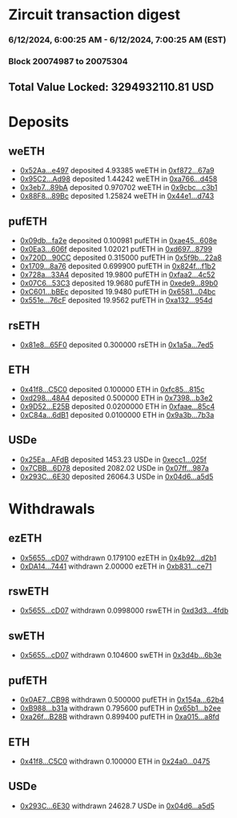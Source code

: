 # Zircuit transaction digest
### 6/12/2024, 6:00:25 AM - 6/12/2024, 7:00:25 AM (EST)
### Block 20074987 to 20075304

## Total Value Locked: 3294932110.81 USD

# Deposits
## weETH
- [0x52Aa...e497](https://etherscan.io/address/0x52Aa899454998Be5b000Ad077a46Bbe360F4e497) deposited 4.93385 weETH in [0xf872...67a9](https://etherscan.io/tx/0x52Aa899454998Be5b000Ad077a46Bbe360F4e497)
- [0x95C2...Ad98](https://etherscan.io/address/0x95C2ec97903c993EFBe4630F1535282A12fEAd98) deposited 1.44242 weETH in [0xa766...d458](https://etherscan.io/tx/0x95C2ec97903c993EFBe4630F1535282A12fEAd98)
- [0x3eb7...89bA](https://etherscan.io/address/0x3eb7d5972159a88940e0CF93875432bd471589bA) deposited 0.970702 weETH in [0x9cbc...c3b1](https://etherscan.io/tx/0x3eb7d5972159a88940e0CF93875432bd471589bA)
- [0x88F8...89Bc](https://etherscan.io/address/0x88F8A789347F18F98F0D162D5c5E69Fbd6ce89Bc) deposited 1.25824 weETH in [0x44e1...d743](https://etherscan.io/tx/0x88F8A789347F18F98F0D162D5c5E69Fbd6ce89Bc)
## pufETH
- [0x09db...fa2e](https://etherscan.io/address/0x09dba185BE1Fc473e11680A6f0A55c24cd14fa2e) deposited 0.100981 pufETH in [0xae45...608e](https://etherscan.io/tx/0x09dba185BE1Fc473e11680A6f0A55c24cd14fa2e)
- [0x0Ea3...606f](https://etherscan.io/address/0x0Ea3a94701239aD50eA268248e5f168bCea1606f) deposited 1.02021 pufETH in [0xd697...8799](https://etherscan.io/tx/0x0Ea3a94701239aD50eA268248e5f168bCea1606f)
- [0x720D...90CC](https://etherscan.io/address/0x720DfD78b2eB65d5010F49d0cFf09cB0433390CC) deposited 0.315000 pufETH in [0x5f9b...22a8](https://etherscan.io/tx/0x720DfD78b2eB65d5010F49d0cFf09cB0433390CC)
- [0x1709...8a76](https://etherscan.io/address/0x1709735EFb831Bf0f9BB3794Eff8afF175068a76) deposited 0.699900 pufETH in [0x824f...f1b2](https://etherscan.io/tx/0x1709735EFb831Bf0f9BB3794Eff8afF175068a76)
- [0x728a...33A4](https://etherscan.io/address/0x728aDa5Fe3c2CAd5aCD599557Fed954e361D33A4) deposited 19.9800 pufETH in [0xfaa2...4c52](https://etherscan.io/tx/0x728aDa5Fe3c2CAd5aCD599557Fed954e361D33A4)
- [0x07C6...53C3](https://etherscan.io/address/0x07C666a9962Ea902eB08B7299FDE027C99e453C3) deposited 19.9680 pufETH in [0xede9...89b0](https://etherscan.io/tx/0x07C666a9962Ea902eB08B7299FDE027C99e453C3)
- [0xC601...bBEc](https://etherscan.io/address/0xC601799f4bb11A47e83ab3b1F8e1eb488bb4bBEc) deposited 19.9480 pufETH in [0x6581...04bc](https://etherscan.io/tx/0xC601799f4bb11A47e83ab3b1F8e1eb488bb4bBEc)
- [0x551e...76cF](https://etherscan.io/address/0x551eeF9DF3bc9288b614313720Db5453c70B76cF) deposited 19.9562 pufETH in [0xa132...954d](https://etherscan.io/tx/0x551eeF9DF3bc9288b614313720Db5453c70B76cF)
## rsETH
- [0x81e8...65F0](https://etherscan.io/address/0x81e87912DaA241fFE82e25652dbE3b52c95565F0) deposited 0.300000 rsETH in [0x1a5a...7ed5](https://etherscan.io/tx/0x81e87912DaA241fFE82e25652dbE3b52c95565F0)
## ETH
- [0x41f8...C5C0](https://etherscan.io/address/0x41f8735006Ba3F7325A059CeDB635A942A1aC5C0) deposited 0.100000 ETH in [0xfc85...815c](https://etherscan.io/tx/0x41f8735006Ba3F7325A059CeDB635A942A1aC5C0)
- [0xd298...48A4](https://etherscan.io/address/0xd298907C84A1BED408394849c21D6d3ada9948A4) deposited 0.500000 ETH in [0x7398...b3e2](https://etherscan.io/tx/0xd298907C84A1BED408394849c21D6d3ada9948A4)
- [0x9D52...E25B](https://etherscan.io/address/0x9D52f2c5148f5CdDb080f8C9eee3045143ebE25B) deposited 0.0200000 ETH in [0xfaae...85c4](https://etherscan.io/tx/0x9D52f2c5148f5CdDb080f8C9eee3045143ebE25B)
- [0xC84a...6dB1](https://etherscan.io/address/0xC84a6B669ED75Ca5194b13A46E2e0ffa645F6dB1) deposited 0.0100000 ETH in [0x9a3b...7b3a](https://etherscan.io/tx/0xC84a6B669ED75Ca5194b13A46E2e0ffa645F6dB1)
## USDe
- [0x25Ea...AFdB](https://etherscan.io/address/0x25Ea15965444617A7F631f7B9c2412eFF300AFdB) deposited 1453.23 USDe in [0xecc1...025f](https://etherscan.io/tx/0x25Ea15965444617A7F631f7B9c2412eFF300AFdB)
- [0x7CBB...6D78](https://etherscan.io/address/0x7CBBa81f93F6eF3B3E0F2ADf0a27F843FA3D6D78) deposited 2082.02 USDe in [0x07ff...987a](https://etherscan.io/tx/0x7CBBa81f93F6eF3B3E0F2ADf0a27F843FA3D6D78)
- [0x293C...6E30](https://etherscan.io/address/0x293C6937D8D82e05B01335F7B33FBA0c8e256E30) deposited 26064.3 USDe in [0x04d6...a5d5](https://etherscan.io/tx/0x293C6937D8D82e05B01335F7B33FBA0c8e256E30)
# Withdrawals
## ezETH
- [0x5655...cD07](https://etherscan.io/address/0x56556EdA96727DE912B34ceddDAB5d8294EDcD07) withdrawn 0.179100 ezETH in [0x4b92...d2b1](https://etherscan.io/tx/0x56556EdA96727DE912B34ceddDAB5d8294EDcD07)
- [0xDA14...7441](https://etherscan.io/address/0xDA1480828D9EfEb694DA1809b1bB251CF5eB7441) withdrawn 2.00000 ezETH in [0xb831...ce71](https://etherscan.io/tx/0xDA1480828D9EfEb694DA1809b1bB251CF5eB7441)
## rswETH
- [0x5655...cD07](https://etherscan.io/address/0x56556EdA96727DE912B34ceddDAB5d8294EDcD07) withdrawn 0.0998000 rswETH in [0xd3d3...4fdb](https://etherscan.io/tx/0x56556EdA96727DE912B34ceddDAB5d8294EDcD07)
## swETH
- [0x5655...cD07](https://etherscan.io/address/0x56556EdA96727DE912B34ceddDAB5d8294EDcD07) withdrawn 0.104600 swETH in [0x3d4b...6b3e](https://etherscan.io/tx/0x56556EdA96727DE912B34ceddDAB5d8294EDcD07)
## pufETH
- [0x0AE7...CB98](https://etherscan.io/address/0x0AE78011eC0163a9e7DB5f98AAfc27CAF249CB98) withdrawn 0.500000 pufETH in [0x154a...62b4](https://etherscan.io/tx/0x0AE78011eC0163a9e7DB5f98AAfc27CAF249CB98)
- [0xB988...b31a](https://etherscan.io/address/0xB9880DE935892635F7dA012a26eF5a6A3D00b31a) withdrawn 0.795600 pufETH in [0x65b1...b2ee](https://etherscan.io/tx/0xB9880DE935892635F7dA012a26eF5a6A3D00b31a)
- [0xa26f...B28B](https://etherscan.io/address/0xa26f0a1835244aEf5fCE13C2Bd91F448Cf85B28B) withdrawn 0.899400 pufETH in [0xa015...a8fd](https://etherscan.io/tx/0xa26f0a1835244aEf5fCE13C2Bd91F448Cf85B28B)
## ETH
- [0x41f8...C5C0](https://etherscan.io/address/0x41f8735006Ba3F7325A059CeDB635A942A1aC5C0) withdrawn 0.100000 ETH in [0x24a0...0475](https://etherscan.io/tx/0x41f8735006Ba3F7325A059CeDB635A942A1aC5C0)
## USDe
- [0x293C...6E30](https://etherscan.io/address/0x293C6937D8D82e05B01335F7B33FBA0c8e256E30) withdrawn 24628.7 USDe in [0x04d6...a5d5](https://etherscan.io/tx/0x293C6937D8D82e05B01335F7B33FBA0c8e256E30)
